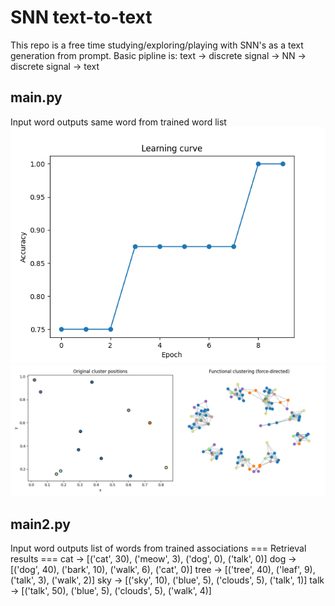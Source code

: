 # SNN text-to-text
This repo is a free time studying/exploring/playing with SNN's as a text generation from prompt.
Basic pipline is:
text -> discrete signal -> NN -> discrete signal -> text

## main.py
Input word outputs same word from trained word list
![alt text](https://github.com/Artur-Panasiuk/SNN_text_to_neurons_to_text/blob/main/learning_curve.png "learning curve")
![alt text](https://github.com/Artur-Panasiuk/SNN_text_to_neurons_to_text/blob/main/clusters.png "neuron clusters")
## main2.py
Input word outputs list of words from trained associations
=== Retrieval results ===
cat    -> [('cat', 30), ('meow', 3), ('dog', 0), ('talk', 0)]
dog    -> [('dog', 40), ('bark', 10), ('walk', 6), ('cat', 0)]
tree   -> [('tree', 40), ('leaf', 9), ('talk', 3), ('walk', 2)]
sky    -> [('sky', 10), ('blue', 5), ('clouds', 5), ('talk', 1)]
talk   -> [('talk', 50), ('blue', 5), ('clouds', 5), ('walk', 4)]
